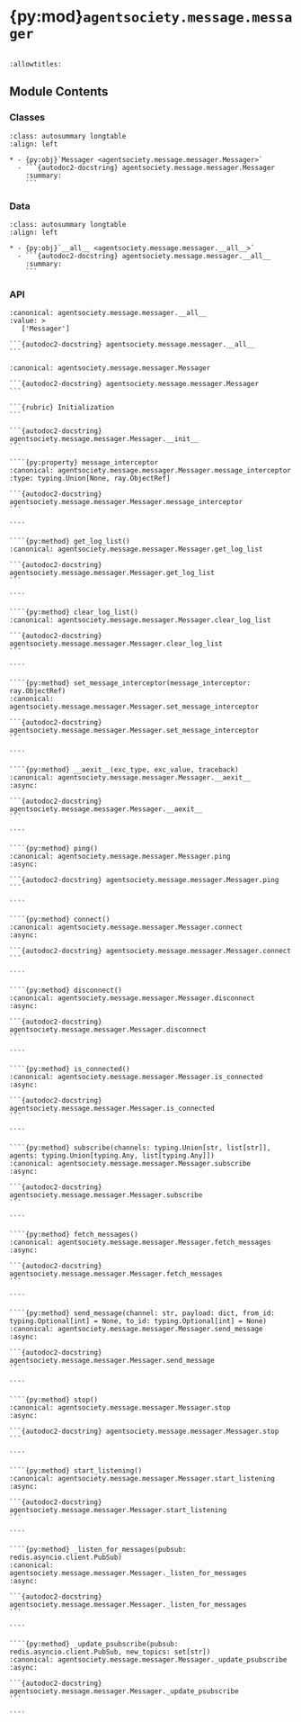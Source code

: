 # {py:mod}`agentsociety.message.messager`

```{py:module} agentsociety.message.messager
```

```{autodoc2-docstring} agentsociety.message.messager
:allowtitles:
```

## Module Contents

### Classes

````{list-table}
:class: autosummary longtable
:align: left

* - {py:obj}`Messager <agentsociety.message.messager.Messager>`
  - ```{autodoc2-docstring} agentsociety.message.messager.Messager
    :summary:
    ```
````

### Data

````{list-table}
:class: autosummary longtable
:align: left

* - {py:obj}`__all__ <agentsociety.message.messager.__all__>`
  - ```{autodoc2-docstring} agentsociety.message.messager.__all__
    :summary:
    ```
````

### API

````{py:data} __all__
:canonical: agentsociety.message.messager.__all__
:value: >
   ['Messager']

```{autodoc2-docstring} agentsociety.message.messager.__all__
```

````

`````{py:class} Messager(hostname: str, port: int = 6379, db=0, password: typing.Optional[str] = None, timeout: float = 60, message_interceptor: typing.Optional[ray.ObjectRef] = None)
:canonical: agentsociety.message.messager.Messager

```{autodoc2-docstring} agentsociety.message.messager.Messager
```

```{rubric} Initialization
```

```{autodoc2-docstring} agentsociety.message.messager.Messager.__init__
```

````{py:property} message_interceptor
:canonical: agentsociety.message.messager.Messager.message_interceptor
:type: typing.Union[None, ray.ObjectRef]

```{autodoc2-docstring} agentsociety.message.messager.Messager.message_interceptor
```

````

````{py:method} get_log_list()
:canonical: agentsociety.message.messager.Messager.get_log_list

```{autodoc2-docstring} agentsociety.message.messager.Messager.get_log_list
```

````

````{py:method} clear_log_list()
:canonical: agentsociety.message.messager.Messager.clear_log_list

```{autodoc2-docstring} agentsociety.message.messager.Messager.clear_log_list
```

````

````{py:method} set_message_interceptor(message_interceptor: ray.ObjectRef)
:canonical: agentsociety.message.messager.Messager.set_message_interceptor

```{autodoc2-docstring} agentsociety.message.messager.Messager.set_message_interceptor
```

````

````{py:method} __aexit__(exc_type, exc_value, traceback)
:canonical: agentsociety.message.messager.Messager.__aexit__
:async:

```{autodoc2-docstring} agentsociety.message.messager.Messager.__aexit__
```

````

````{py:method} ping()
:canonical: agentsociety.message.messager.Messager.ping
:async:

```{autodoc2-docstring} agentsociety.message.messager.Messager.ping
```

````

````{py:method} connect()
:canonical: agentsociety.message.messager.Messager.connect
:async:

```{autodoc2-docstring} agentsociety.message.messager.Messager.connect
```

````

````{py:method} disconnect()
:canonical: agentsociety.message.messager.Messager.disconnect
:async:

```{autodoc2-docstring} agentsociety.message.messager.Messager.disconnect
```

````

````{py:method} is_connected()
:canonical: agentsociety.message.messager.Messager.is_connected
:async:

```{autodoc2-docstring} agentsociety.message.messager.Messager.is_connected
```

````

````{py:method} subscribe(channels: typing.Union[str, list[str]], agents: typing.Union[typing.Any, list[typing.Any]])
:canonical: agentsociety.message.messager.Messager.subscribe
:async:

```{autodoc2-docstring} agentsociety.message.messager.Messager.subscribe
```

````

````{py:method} fetch_messages()
:canonical: agentsociety.message.messager.Messager.fetch_messages
:async:

```{autodoc2-docstring} agentsociety.message.messager.Messager.fetch_messages
```

````

````{py:method} send_message(channel: str, payload: dict, from_id: typing.Optional[int] = None, to_id: typing.Optional[int] = None)
:canonical: agentsociety.message.messager.Messager.send_message
:async:

```{autodoc2-docstring} agentsociety.message.messager.Messager.send_message
```

````

````{py:method} stop()
:canonical: agentsociety.message.messager.Messager.stop
:async:

```{autodoc2-docstring} agentsociety.message.messager.Messager.stop
```

````

````{py:method} start_listening()
:canonical: agentsociety.message.messager.Messager.start_listening
:async:

```{autodoc2-docstring} agentsociety.message.messager.Messager.start_listening
```

````

````{py:method} _listen_for_messages(pubsub: redis.asyncio.client.PubSub)
:canonical: agentsociety.message.messager.Messager._listen_for_messages
:async:

```{autodoc2-docstring} agentsociety.message.messager.Messager._listen_for_messages
```

````

````{py:method} _update_psubscribe(pubsub: redis.asyncio.client.PubSub, new_topics: set[str])
:canonical: agentsociety.message.messager.Messager._update_psubscribe
:async:

```{autodoc2-docstring} agentsociety.message.messager.Messager._update_psubscribe
```

````

`````
